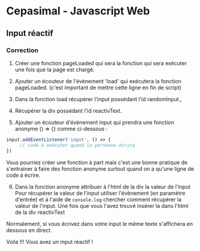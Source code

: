 # Cepasimal - Javascript Web
## Input réactif
### Correction
1. Créer une fonction pageLoaded qui sera la fonction qui sera exécuter une fois que la page est chargé.

2. Ajouter un écouteur de l'évènement 'load' qui exécutera la fonction pageLoaded. (c'est important de mettre cette ligne en fin de script)

3. Dans la fonction load récupérer l'input possédant l'id randomInput.,

4. Récupérer la div possédant l'id reactivText.

5. Ajouter un écouteur d'évènement input qui prendra une fonction anonyme () => {} comme ci-dessous :

```js
input.addEventListener('input', () => {
     // code à exécuter quand la personne écrira
})
```

Vous pourriez créer une fonction à part mais c'est une bonne pratique de s'entrainer à faire des fonction anonyme surtout quand on a qu'une ligne de code à écrire.

6. Dans la fonction anonyme attribuer à l'html de la div la valeur de l'input
Pour récupérer la valeur de l'input utiliser l'évènement (en paramètre d'entrée) et à l'aide de `console.log` chercher comment récupérer la valeur de l'input.
Une fois que vous l'avez trouvé insérer la dans l'html de la div reactivText

Normalement, si vous écrivez dans votre input le même texte s'affichera en dessous en direct.

Voila !!! Vous avez un input réactif !
